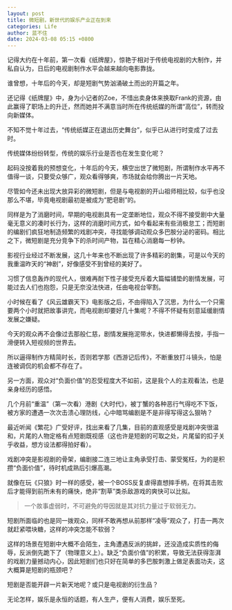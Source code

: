 ```yaml
---
layout: post
title: 微短剧，新世代的娱乐产业正在到来
categories: Life
author: 蓝不住
date: 2024-03-08 05:15 +0800
---
```


记得大约在十年前，第一次看《纸牌屋》，惊艳于相对于传统电视剧的大制作，并私自认为，日后的电视剧制作水平会越来越向电影靠拢。

谁曾想，十年后的今天，却是短剧气势汹涌破土而出的开篇之年。

还记得《纸牌屋》中，身为小记者的Zoe，不惜出卖身体来换取Frank的资源，由此赢得了职场上的升迁，然而她并不满意当时所在传统纸媒的所谓“高位”，转而投向新媒体。

不知不觉十年过去，“传统纸媒正在退出历史舞台”，似乎已从进行时变成了过去时。

传统媒体纷纷转型，传统的娱乐行业是否也在发生变化呢？

起码没按着我的预想变化，十年后的今天，横空出世了微短剧，所谓制作水平再不值得一谈，只要受众够广，观众看得够爽，市场就会给你腾出一片天地。

尽管如今还未出现大放异彩的微短剧，但是与电视剧的开山祖师相比较，似乎也没那么不堪，毕竟电视剧最初是被成为“肥皂剧”的。

同样是为了消磨时间，早期的电视剧具有一定垄断地位，观众不得不接受剧中大量毫无意义的凑时长行为，这样的消磨时间方式，如今看起来有些消极怠工；而短剧的编剧们疯狂地制造频繁的戏剧冲突，寻找能够调动观众多巴胺分泌的密码。相比之下，微短剧是充分竞争下的杀时间产物，旨在精心消磨每一秒钟。

影视行业经过不断发展，这几十年来也不断出现了许多精彩的剧集，可是以今天的我重温昨天的“神剧”，好像感受不到曾经的美好了。

习惯了信息轰炸的现代人，很难再耐下性子接受充斥着大篇幅铺垫的剧情发展，可能过去人们也抱怨，只是无奈没法快进，任由电视台宰割。

小时候在看了《风云雄霸天下》电影版之后，不由得陷入了沉思，为什么一个只需要两个小时就把故事讲完，而电视剧却要好几十集呢？不得不怀疑有刻意延缓剧情发展之嫌疑。

今天的观众再不会像过去那般仁慈，剧情发展拖泥带水，快进都懒得去按，手指一滑便转入短视频的世界去。

所以逼得制作方精简时长，否则若学那《西游记后传》，不断重放打斗镜头，怕是连被调侃的机会都不存在了。

另一方面，观众对“负面价值”的忍受程度大不如前，这是我个人的主观看法，也是亲身经历的感悟。

几个月前“重温”（第一次看）港剧《大时代》，被丁蟹的各种恶行气得吃不下饭，被方家的遭遇一次次击溃心理防线，心中暗骂编剧是不是非得写得这么狠呐？

最近听闻《繁花》广受好评，找出来看了几集，目前的直观感受是戏剧冲突很温和，片尾的人物定格有点短剧既视感（这也许是短剧的可取之处，片尾留的扣子关乎收益，想方设法都得拍好看）。

戏剧冲突是影视剧的骨架，编剧接二连三地让主角承受打击、蒙受冤枉，为的是积攒“负面价值”，待时机成熟后引爆高潮。

就像在玩《只狼》时一样的感受，被一个BOSS反复虐得直想摔手柄，在将其击败后才能得到前所未有的痛快，绝非“割草”类杀敌游戏的爽快可以比拟。

> 一个故事虚弱时，不可避免的导因就是其对抗力量过于软弱无力。

短剧所面临的也是同一拨观众，同样不敢再想从前那样“凌辱”观众了，打击一两次就赶紧喂块糖，这样的冲突怎能不软弱？

这样的场景在短剧中大概不会陌生，主角遭遇反派的挑衅，还没造成实质性的侮辱，反派倒先跪下了（物理意义上）。缺乏“负面价值”的积累，导致无法获得澎湃的戏剧力量撼动内心，因此短剧们也只好在简单的多巴胺刺激上做足表面功夫，这大概算是短剧的瓶颈吧？

短剧是否能开辟一片新天地呢？或只是电视剧的衍生品？

无论怎样，娱乐是永恒的话题，有人生产，便有人消费，娱乐至死。

